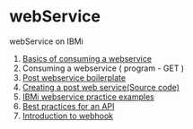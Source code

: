 # webService
webService on IBMi


1.  [Basics of consuming a webservice](./basics.md)
2.  Consuming a webservice ( program - GET )
3.  [Post webservice boilerplate](./src/post/)
4.  [Creating a post web service(Source code)](./postwebservice)
5.  [IBMi webservice practice examples](./practice.md)
6.  [Best practices for an API](https://restfulapi.net/)
7.  [Introduction to webhook](https://www.getvero.com/resources/webhooks/)
